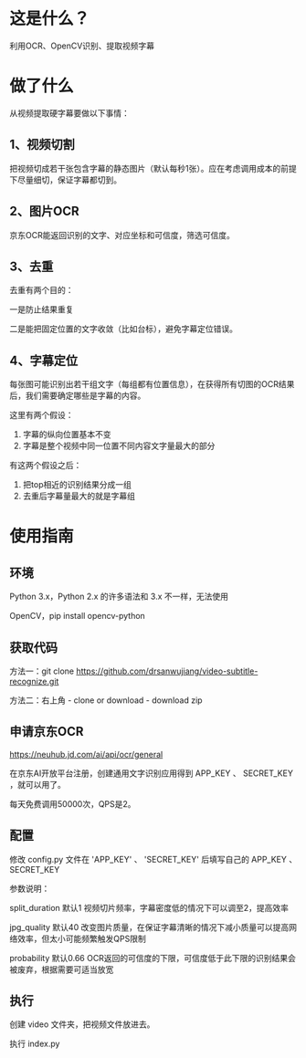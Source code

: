 # 这是什么？
利用OCR、OpenCV识别、提取视频字幕


# 做了什么
从视频提取硬字幕要做以下事情：

## 1、视频切割
把视频切成若干张包含字幕的静态图片（默认每秒1张）。应在考虑调用成本的前提下尽量细切，保证字幕都切到。

## 2、图片OCR
京东OCR能返回识别的文字、对应坐标和可信度，筛选可信度。

## 3、去重
去重有两个目的：

一是防止结果重复

二是能把固定位置的文字收敛（比如台标），避免字幕定位错误。

## 4、字幕定位
每张图可能识别出若干组文字（每组都有位置信息），在获得所有切图的OCR结果后，我们需要确定哪些是字幕的内容。

这里有两个假设：
1. 字幕的纵向位置基本不变
2. 字幕是整个视频中同一位置不同内容文字量最大的部分

有这两个假设之后：
1. 把top相近的识别结果分成一组
2. 去重后字幕量最大的就是字幕组


# 使用指南
## 环境
Python 3.x，Python 2.x 的许多语法和 3.x 不一样，无法使用

OpenCV，pip install opencv-python

## 获取代码
方法一：git clone https://github.com/drsanwujiang/video-subtitle-recognize.git

方法二：右上角 - clone or download - download zip

## 申请京东OCR
https://neuhub.jd.com/ai/api/ocr/general

在京东AI开放平台注册，创建通用文字识别应用得到 APP_KEY 、 SECRET_KEY ，就可以用了。

每天免费调用50000次，QPS是2。

## 配置
修改 config.py 文件在 'APP_KEY' 、 'SECRET_KEY' 后填写自己的 APP_KEY 、 SECRET_KEY

参数说明：

split_duration 默认1 视频切片频率，字幕密度低的情况下可以调至2，提高效率

jpg_quality 默认40 改变图片质量，在保证字幕清晰的情况下减小质量可以提高网络效率，但太小可能频繁触发QPS限制

probability 默认0.66 OCR返回的可信度的下限，可信度低于此下限的识别结果会被废弃，根据需要可适当放宽

## 执行
创建 video 文件夹，把视频文件放进去。

执行 index.py
